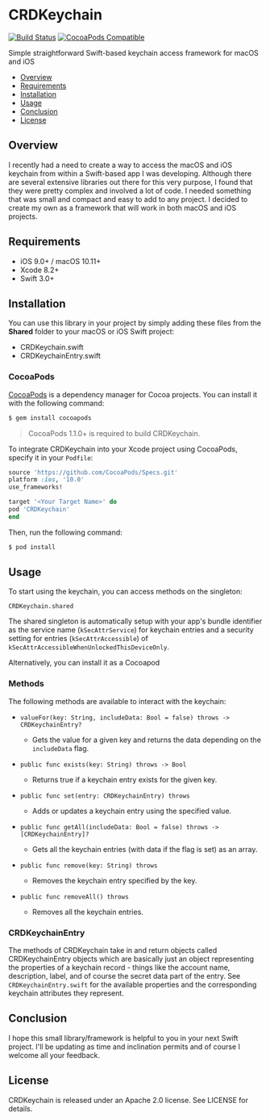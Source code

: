 # CRDKeychain
[![Build Status](https://travis-ci.org/cdisdero/CRDKeychain.svg?branch=master)](https://travis-ci.org/cdisdero/CRDKeychain)
[![CocoaPods Compatible](https://img.shields.io/cocoapods/v/CRDKeychain.svg)](https://img.shields.io/cocoapods/v/CRDKeychain.svg)

Simple straightforward Swift-based keychain access framework for macOS and iOS

- [Overview](#overview)
- [Requirements](#requirements)
- [Installation](#installation)
- [Usage](#usage)
- [Conclusion](#conclusion)
- [License](#license)

## Overview
I recently had a need to create a way to access the macOS and iOS keychain from within a Swift-based app I was developing.  Although there are several extensive libraries out there for this very purpose, I found that they were pretty complex and involved a lot of code.  I needed something that was small and compact and easy to add to any project.  I decided to create my own as a framework that will work in both macOS and iOS projects.

## Requirements
- iOS 9.0+ / macOS 10.11+
- Xcode 8.2+
- Swift 3.0+

## Installation
You can use this library in your project by simply adding these files from the **Shared** folder to your macOS or iOS Swift project:

- CRDKeychain.swift
- CRDKeychainEntry.swift

### CocoaPods

[CocoaPods](http://cocoapods.org) is a dependency manager for Cocoa projects. You can install it with the following command:

```bash
$ gem install cocoapods
```

> CocoaPods 1.1.0+ is required to build CRDKeychain.

To integrate CRDKeychain into your Xcode project using CocoaPods, specify it in your `Podfile`:

```ruby
source 'https://github.com/CocoaPods/Specs.git'
platform :ios, '10.0'
use_frameworks!

target '<Your Target Name>' do
pod 'CRDKeychain'
end
```

Then, run the following command:

```bash
$ pod install
```

## Usage
To start using the keychain, you can access methods on the singleton:

`CRDKeychain.shared`

The shared singleton is automatically setup with your app's bundle identifier as the service name (`kSecAttrService`) for keychain entries and a security setting for entries (`kSecAttrAccessible`) of `kSecAttrAccessibleWhenUnlockedThisDeviceOnly`.

Alternatively, you can install it as a Cocoapod
### Methods
The following methods are available to interact with the keychain:

- `valueFor(key: String, includeData: Bool = false) throws -> CRDKeychainEntry?`
  * Gets the value for a given key and returns the data depending on the `includeData` flag.

- `public func exists(key: String) throws -> Bool`
  * Returns true if a keychain entry exists for the given key.

- `public func set(entry: CRDKeychainEntry) throws`
  * Adds or updates a keychain entry using the specified value.

- `public func getAll(includeData: Bool = false) throws -> [CRDKeychainEntry]?`
  * Gets all the keychain entries (with data if the flag is set) as an array.

- `public func remove(key: String) throws`
  * Removes the keychain entry specified by the key.

- `public func removeAll() throws`
  * Removes all the keychain entries.

### CRDKeychainEntry
The methods of CRDKeychain take in and return objects called CRDKeychainEntry objects which are basically just an object representing the properties of a keychain record - things like the account name, description, label, and of course the secret data part of the entry.  See `CRDKeychainEntry.swift` for the available properties and the corresponding keychain attributes they represent.

## Conclusion
I hope this small library/framework is helpful to you in your next Swift project.  I'll be updating as time and inclination permits and of course I welcome all your feedback.

## License
CRDKeychain is released under an Apache 2.0 license. See LICENSE for details.
